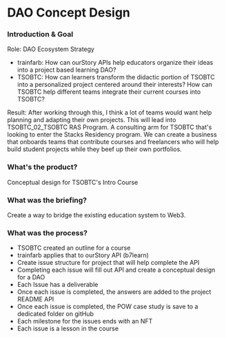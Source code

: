 # DAO Concept Design
### Introduction & Goal
Role: DAO Ecosystem Strategy
- trainfarb: How can ourStory APIs help educators organize their ideas into a project based learning DAO?
- TSOBTC: How can learners transform the didactic portion of TSOBTC into a personalized project centered around their interests? How can TSOBTC help different teams integrate their current courses into TSOBTC?

Result: After working through this, I think a lot of teams would want help planning and adapting their own projects. This will lead into TSOBTC_02_TSOBTC RAS Program. A consulting arm for TSOBTC that's looking to enter the Stacks Residency program. We can create a business that onboards teams that contribute courses and freelancers who will help build student projects while they beef up their own portfolios.

### What's the product?
Conceptual design for TSOBTC's Intro Course

### What was the briefing?
Create a way to bridge the existing education system to Web3.

### What was the process?
- TSOBTC created an outline for a course
- trainfarb applies that to ourStory API (b7learn)
- Create issue structure for project that will help complete the API
- Completing each issue will fill out API and create a conceptual design for a DAO
- Each Issue has a deliverable
- Once each issue is completed, the answers are added to the project README API
- Once each issue is completed, the POW case study is save to a dedicated folder on gitHub
- Each milestone for the issues ends with an NFT
- Each issue is a lesson in the course
